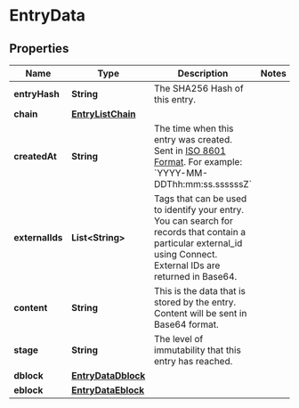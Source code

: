 
# EntryData

## Properties
Name | Type | Description | Notes
------------ | ------------- | ------------- | -------------
**entryHash** | **String** | The SHA256 Hash of this entry. | 
**chain** | [**EntryListChain**](EntryListChain.md) |  | 
**createdAt** | **String** | The time when this entry was created. Sent in [ISO 8601 Format](https://en.wikipedia.org/wiki/ISO_8601). For example: &#x60;YYYY-MM-DDThh:mm:ss.ssssssZ&#x60; | 
**externalIds** | **List&lt;String&gt;** | Tags that can be used to identify your entry. You can search for records that contain a particular external_id using Connect. External IDs are returned in Base64. | 
**content** | **String** | This is the data that is stored by the entry. Content will be sent in Base64 format. | 
**stage** | **String** | The level of immutability that this entry has reached. | 
**dblock** | [**EntryDataDblock**](EntryDataDblock.md) |  | 
**eblock** | [**EntryDataEblock**](EntryDataEblock.md) |  | 




